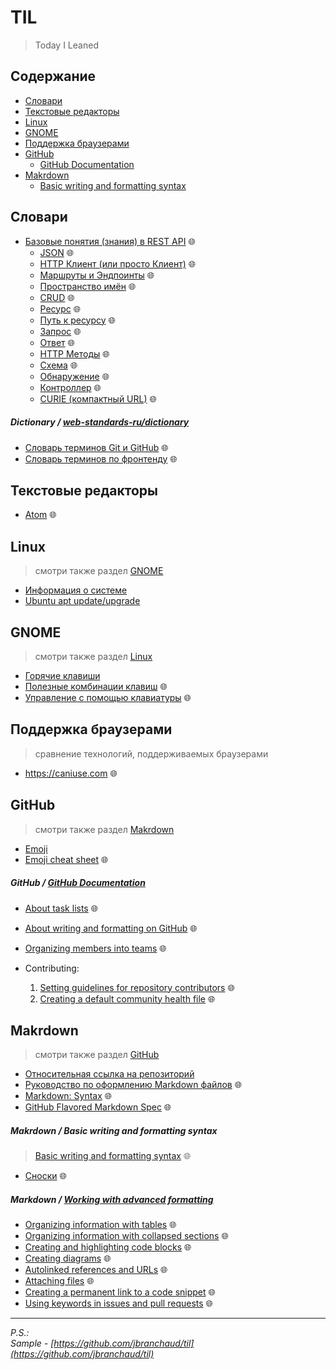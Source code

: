 # TIL
> Today I Leaned

## Содержание
* [Словари](#словари)
* [Текстовые редакторы](#текстовые-редакторы)
* [Linux](#linux)
* [GNOME](#gnome)
* [Поддержка браузерами](#поддержка-браузерами)
* [GitHub](#github)
  * [GitHub Documentation](#github--github-documentation)
* [Makrdown](#makrdown)
  * [Basic writing and formatting syntax](#makrdown--basic-writing-and-formatting-syntax)

## Словари

* [Базовые понятия (знания) в REST API](https://wp-kama.ru/handbook/rest/basic) 🌐
  * [JSON](https://wp-kama.ru/handbook/rest/basic#json) 🌐
  * [HTTP Клиент (или просто Клиент)](https://wp-kama.ru/handbook/rest/basic#http-klient) 🌐
  * [Маршруты и Эндпоинты](https://wp-kama.ru/handbook/rest/basic#routes-endpoints) 🌐
  * [Пространство имён](https://wp-kama.ru/handbook/rest/basic#namespace) 🌐
  * [CRUD](https://wp-kama.ru/handbook/rest/basic#crud) 🌐
  * [Ресурс](https://wp-kama.ru/handbook/rest/basic#resurs) 🌐
  * [Путь к ресурсу](https://wp-kama.ru/handbook/rest/basic#resource-paths) 🌐
  * [Запрос](https://wp-kama.ru/handbook/rest/basic#zapros) 🌐
  * [Ответ](https://wp-kama.ru/handbook/rest/basic#otvet) 🌐
  * [HTTP Методы](https://wp-kama.ru/handbook/rest/basic#http-methods) 🌐
  * [Схема](https://wp-kama.ru/handbook/rest/basic#shema) 🌐
  * [Обнаружение](https://wp-kama.ru/handbook/rest/basic#obnaruzhenie) 🌐
  * [Контроллер](https://wp-kama.ru/handbook/rest/basic#kontroller) 🌐
  * [CURIE (компактный URL)](https://wp-kama.ru/handbook/rest/basic#curie) 🌐

##### Dictionary / [web-standards-ru/dictionary](https://github.com/web-standards-ru/dictionary)
* [Словарь терминов Git и GitHub](https://github.com/web-standards-ru/dictionary/blob/main/git.md) 🌐
* [Словарь терминов по фронтенду](https://github.com/web-standards-ru/dictionary/blob/main/dictionary.md) 🌐

## Текстовые редакторы
* [Atom](https://atom.io/) 🌐

## Linux
> смотри также раздел [GNOME](#gnome)
* [Информация о системе](linux/check-os-version.md)
* [Ubuntu apt update/upgrade](linux/ubuntu-update-upgrade.md)

## GNOME
> смотри также раздел [Linux](#linux)
* [Горячие клавиши](gnome/hotkeys.md)
* [Полезные комбинации клавиш](https://help.gnome.org/users/gnome-help/stable/shell-keyboard-shortcuts.html.ru) :globe_with_meridians:
* [Управление с помощью клавиатуры](https://help.gnome.org/users/gnome-help/stable/keyboard-nav.html.ru) :globe_with_meridians:

## Поддержка браузерами
> сравнение технологий, поддерживаемых браузерами
* https://caniuse.com :globe_with_meridians:

## GitHub
> смотри также раздел [Makrdown](#makrdown)
* [Emoji](github/emoji.md)
* [Emoji cheat sheet](https://github.com/ikatyang/emoji-cheat-sheet/blob/master/README.md) 🌐

##### GitHub / [GitHub Documentation](https://docs.github.com/en)
* [About task lists](https://docs.github.com/en/issues/tracking-your-work-with-issues/about-task-lists) 🌐
* [About writing and formatting on GitHub](https://docs.github.com/en/get-started/writing-on-github/getting-started-with-writing-and-formatting-on-github/about-writing-and-formatting-on-github) 🌐
* [Organizing members into teams](https://docs.github.com/en/organizations/organizing-members-into-teams) 🌐

* Contributing:
  1. [Setting guidelines for repository contributors](https://docs.github.com/en/communities/setting-up-your-project-for-healthy-contributions/setting-guidelines-for-repository-contributors) 🌐
  1. [Creating a default community health file](https://docs.github.com/en/communities/setting-up-your-project-for-healthy-contributions/creating-a-default-community-health-file) 🌐

## Makrdown
> смотри также раздел [GitHub](#github)
* [Относительная ссылка на репозиторий](markdown/relative-links.md)
* [Руководство по оформлению Markdown файлов](https://gist.github.com/Jekins/2bf2d0638163f1294637) 🌐
* [Markdown: Syntax](https://daringfireball.net/projects/markdown/syntax) 🌐
* [GitHub Flavored Markdown Spec](https://github.github.com/gfm/) 🌐

##### Makrdown / Basic writing and formatting syntax
> [Basic writing and formatting syntax](https://docs.github.com/en/get-started/writing-on-github/getting-started-with-writing-and-formatting-on-github/basic-writing-and-formatting-syntax) 🌐
* [Сноски](https://docs.github.com/en/get-started/writing-on-github/getting-started-with-writing-and-formatting-on-github/basic-writing-and-formatting-syntax#footnotes) 🌐

##### Markdown / [Working with advanced formatting](https://docs.github.com/en/get-started/writing-on-github/working-with-advanced-formatting)
* [Organizing information with tables](https://docs.github.com/en/get-started/writing-on-github/working-with-advanced-formatting/organizing-information-with-tables) 🌐
* [Organizing information with collapsed sections](https://docs.github.com/en/get-started/writing-on-github/working-with-advanced-formatting/organizing-information-with-collapsed-sections) 🌐
* [Creating and highlighting code blocks](https://docs.github.com/en/get-started/writing-on-github/working-with-advanced-formatting/creating-and-highlighting-code-blocks) 🌐
* [Creating diagrams](https://docs.github.com/en/get-started/writing-on-github/working-with-advanced-formatting/creating-diagrams) 🌐
* [Autolinked references and URLs](https://docs.github.com/en/get-started/writing-on-github/working-with-advanced-formatting/autolinked-references-and-urls) 🌐
* [Attaching files](https://docs.github.com/en/get-started/writing-on-github/working-with-advanced-formatting/attaching-files) 🌐
* [Creating a permanent link to a code snippet](https://docs.github.com/en/get-started/writing-on-github/working-with-advanced-formatting/creating-a-permanent-link-to-a-code-snippet) 🌐
* [Using keywords in issues and pull requests](https://docs.github.com/en/get-started/writing-on-github/working-with-advanced-formatting/using-keywords-in-issues-and-pull-requests) 🌐

<hr>

*P.S.:  
Sample - [https://github.com/jbranchaud/til](https://github.com/jbranchaud/til)*
